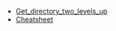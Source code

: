 * [Get_directory_two_levels_up](Python/Get_directory_two_levels_up.md)
* [Cheatsheet](Python/Cheatsheet.md)
